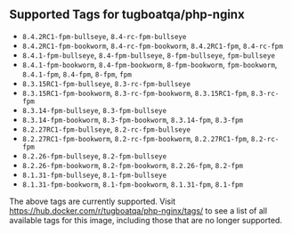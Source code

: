 ## Supported Tags for tugboatqa/php-nginx

* `8.4.2RC1-fpm-bullseye`, `8.4-rc-fpm-bullseye`
* `8.4.2RC1-fpm-bookworm`, `8.4-rc-fpm-bookworm`, `8.4.2RC1-fpm`, `8.4-rc-fpm`
* `8.4.1-fpm-bullseye`, `8.4-fpm-bullseye`, `8-fpm-bullseye`, `fpm-bullseye`
* `8.4.1-fpm-bookworm`, `8.4-fpm-bookworm`, `8-fpm-bookworm`, `fpm-bookworm`, `8.4.1-fpm`, `8.4-fpm`, `8-fpm`, `fpm`
* `8.3.15RC1-fpm-bullseye`, `8.3-rc-fpm-bullseye`
* `8.3.15RC1-fpm-bookworm`, `8.3-rc-fpm-bookworm`, `8.3.15RC1-fpm`, `8.3-rc-fpm`
* `8.3.14-fpm-bullseye`, `8.3-fpm-bullseye`
* `8.3.14-fpm-bookworm`, `8.3-fpm-bookworm`, `8.3.14-fpm`, `8.3-fpm`
* `8.2.27RC1-fpm-bullseye`, `8.2-rc-fpm-bullseye`
* `8.2.27RC1-fpm-bookworm`, `8.2-rc-fpm-bookworm`, `8.2.27RC1-fpm`, `8.2-rc-fpm`
* `8.2.26-fpm-bullseye`, `8.2-fpm-bullseye`
* `8.2.26-fpm-bookworm`, `8.2-fpm-bookworm`, `8.2.26-fpm`, `8.2-fpm`
* `8.1.31-fpm-bullseye`, `8.1-fpm-bullseye`
* `8.1.31-fpm-bookworm`, `8.1-fpm-bookworm`, `8.1.31-fpm`, `8.1-fpm`

The above tags are currently supported. Visit https://hub.docker.com/r/tugboatqa/php-nginx/tags/ to see a list of all available tags for this image, including those that are no longer supported.
